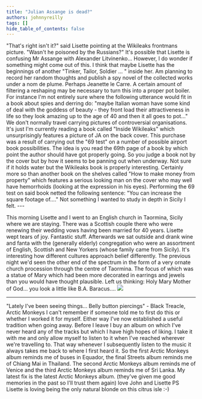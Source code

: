 ```yaml
---
title: "Julian Assange is dead?"
authors: johnnyreilly
tags: []
hide_table_of_contents: false
---
```

"That's right isn't it?" said Lisette pointing at the Wikileaks frontmans picture. "Wasn't he poisoned by the Russians?" It's possible that Lisette is confusing Mr Assange with Alexander Litvinenko... However, I do wonder if something might come out of this. I think that maybe Lisette has the beginnings of another "Tinker, Tailor, Soldier ... " inside her. Am planning to record her random thoughts and publish a spy novel of the collected works under a nom de plume. Perhaps Jeanette le Carre. A certain amount of filtering a reshaping may be necessary to turn this into a proper pot boiler. For instance I'm not entirely sure where the following utterance would fit in a book about spies and derring do: "maybe Italian woman have some kind of deal with the goddess of beauty - they front load their attractiveness in life so they look amazing up to the age of 40 and then it all goes to pot..." We don't normally travel carrying pictures of controversial organisations. It's just I'm currently reading a book called "Inside Wikileaks" which unsurprisingly features a picture of JA on the back cover. This purchase was a result of carrying out the "69 test" on a number of possible airport book possibilities. The idea is you read the 69th page of a book by which point the author should have got properly going. So you judge a book not by the cover but by how it seems to be panning out when underway. Not sure if it holds water but the Wikileaks book is properly interesting. Certainly more so than another book on the shelves called "How to make money from property" which features a serious looking man on the cover who may well have hemorrhoids (looking at the expression in his eyes). Performing the 69 test on said book netted the following sentence: "You can increase the square footage of...." Not something I wanted to study in depth in Sicily I felt. ---

 This morning Lisette and I went to an English church in Taormina, Sicily where we are staying. There was a Scottish couple there who were renewing their wedding vows having been married for 40 years. Lisette wept tears of joy. Fantastic stuff. Afterwards we sat outside and drank wine and fanta with the (generally elderly) congregation who were an assortment of English, Scottish and New Yorkers (whose family came from Sicily). It's interesting how different cultures approach belief differently. The previous night we'd seen the other end of the spectrum in the form of a very ornate church procession through the centre of Taormina. The focus of which was a statue of Mary which had been more decorated in earrings and jewels than you would have thought plausible. Left us thinking: Holy Mary Mother of God... you look a little like B.A. Baracus.... ![](http://top-people.starmedia.com/tmp/swotti/cacheBXIGDA==/imgMr%20T7.jpg)

---

 "Lately I've been seeing things... Belly button piercings" - Black Treacle, Arctic Monkeys I can't remember if someone told me to first do this or whether I worked it for myself. Either way I've now established a useful tradition when going away. Before I leave I buy an album on which I've never heard any of the tracks but which I have high hopes of liking. I take it with me and only allow myself to listen to it when I've reached wherever we're travelling to. That way whenever I subsequently listen to the music it always takes me back to where I first heard it. So the first Arctic Monkeys album reminds me of buses in Equador, the final Streets album reminds me of Chiang Mai in Thailand. The second Arctic Monkeys album reminds me of Venice and the third Arctic Monkeys album reminds me of Sri Lanka. My latest fix is the latest Arctic Monkeys album. (they've given me good memories in the past so I'll trust them again) love John and Lisette PS Lisette is loving being the only natural blonde on this citrus isle :-)
